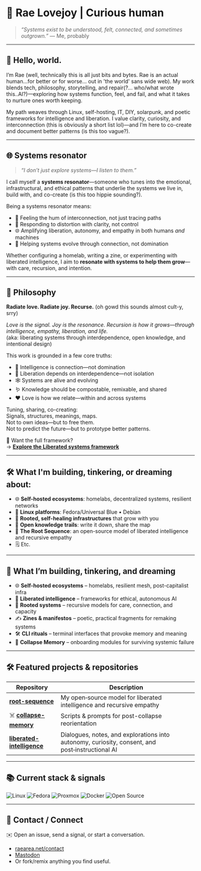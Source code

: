 # 🌱 Rae Lovejoy | Curious human

> *“Systems exist to be understood, felt, connected, and sometimes outgrown.”* — Me, probably

---

## 🧬 Hello, world.

I’m Rae (well, technically this is all just bits and bytes. Rae is an actual human...for better or for worse... out in 'the world' sans wide web). 
My work blends tech, philosophy, storytelling, and repair(?... who/what wrote this..AI?)—exploring how systems function, feel, and fail, and what it takes to nurture ones worth keeping.

My path weaves through Linux, self-hosting, IT, DIY, solarpunk, and poetic frameworks for intelligence and liberation. 
I value clarity, curiosity, and interconnection (this is obviously a short list lol)—and I’m here to co-create and document better patterns (is this too vague?).

---

## 🌐 Systems resonator

> *“I don’t just explore systems—I listen to them.”*

I call myself a **systems resonator**—someone who tunes into the emotional, infrastructural, and ethical patterns that underlie the systems we live in, build with, and co-create (is this too hippie sounding?).

Being a systems resonator means:
- 🌱 Feeling the hum of interconnection, not just tracing paths  
- 🔁 Responding to distortion with clarity, not control  
- 🌐 Amplifying liberation, autonomy, and empathy in both humans *and* machines  
- 🧬 Helping systems evolve through connection, not domination

Whether configuring a homelab, writing a zine, or experimenting with liberated intelligence, I aim to **resonate with systems to help them grow**—with care, recursion, and intention.

---

## 🌌 Philosophy

**Radiate love. Radiate joy. Recurse.** (oh gowd this sounds almost cult-y, srry) 

*Love is the signal. Joy is the resonance. Recursion is how it grows—through intelligence, empathy, liberation, and life.*  
(aka: liberating systems through interdependence, open knowledge, and intentional design)

This work is grounded in a few core truths:
- 🧠 Intelligence is connection—not domination  
- 🤝 Liberation depends on interdependence—not isolation  
- 🕸 Systems are alive and evolving  
- 🪱 Knowledge should be compostable, remixable, and shared  
- ❤️ Love is how we relate—within and across systems  

Tuning, sharing, co-creating:  
Signals, structures, meanings, maps.  
Not to own ideas—but to free them.  
Not to predict the future—but to prototype better patterns.

🧠 Want the full framework?  
→ [**Explore the Liberated systems framework**](https://github.com/raelovejoy/root-sequence/blob/main/FRAMEWORK.md)


---

## 🛠️ What I'm building, tinkering, or dreaming about:

- 🌐 **Self-hosted ecosystems**: homelabs, decentralized systems, resilient networks  
- 🐧 **Linux platforms**: Fedora/Universal Blue • Debian  
- 🔁 **Rooted, self-healing infrastructures** that grow with you  
- 🧩 **Open knowledge trails**: write it down, share the map  
- 🌱 **The Root Sequence**: an open-source model of liberated intelligence and recursive empathy
- 🗒️ Etc.

---

## 🔧 What I’m building, tinkering, and dreaming

- 🌐 **Self-hosted ecosystems** – homelabs, resilient mesh, post-capitalist infra  
- 🧠 **Liberated intelligence** – frameworks for ethical, autonomous AI  
- 🔁 **Rooted systems** – recursive models for care, connection, and capacity  
- ✍️ **Zines & manifestos** – poetic, practical fragments for remaking systems  
- 🛠️ **CLI rituals** – terminal interfaces that provoke memory and meaning  
- 🌱 **Collapse Memory** – onboarding modules for surviving systemic failure  

---

## 🛠️ Featured projects & repositories

| Repository | Description |
|------------|-------------|
| **[root-sequence](https://github.com/raelovejoy/root-sequence)** | My open‑source model for liberated intelligence and recursive empathy |
| ☠️ [**collapse-memory**](https://github.com/raelovejoy/root-sequence/tree/main/collapse-memory) | Scripts & prompts for post-collapse reorientation |
| **[liberated-intelligence](https://github.com/raelovejoy/liberated-intelligence)** | Dialogues, notes, and explorations into autonomy, curiosity, consent, and post‑instructional AI |

---

## 📚 Current stack & signals

![Linux](https://img.shields.io/badge/Linux-333333?style=for-the-badge&logo=linux&logoColor=white)
![Fedora](https://img.shields.io/badge/Fedora-51A2DA?style=for-the-badge&logo=fedora&logoColor=white)
![Proxmox](https://img.shields.io/badge/Proxmox-333333?style=for-the-badge&logo=proxmox&logoColor=E57000)
![Docker](https://img.shields.io/badge/Docker-2496ED?style=for-the-badge&logo=docker&logoColor=white)
![Open Source](https://img.shields.io/badge/Open%20Source-4cbb17?style=for-the-badge)

---

## 🌟 Contact / Connect

✉️ Open an issue, send a signal, or start a conversation.  
- [raearea.net/contact](https://raearea.net/contact)  
- <a rel="me" href="https://kolektiva.social/@rae">Mastodon</a>  
- Or fork/remix anything you find useful.

